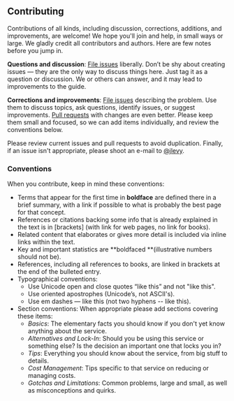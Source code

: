 ## Contributing

Contributions of all kinds, including discussion, corrections, additions, and improvements, are welcome!
We hope you'll join and help, in small ways or large.
We gladly credit all contributors and authors.
Here are few notes before you jump in.

**Questions and discussion**:
[File issues](https://github.com/open-guides/og-aws/issues) liberally. Don’t be shy about creating issues — they are the only way to discuss things here. Just tag it as a question or discussion. We or others can answer, and it may lead to improvements to the guide.

**Corrections and improvements**:
[File issues](https://github.com/open-guides/og-aws/issues) describing the problem.  Use them to discuss topics, ask questions, identify issues, or suggest improvements. [Pull requests](https://github.com/open-guides/og-aws/pulls) with changes are even better. Please keep them small and focused, so we can add items individually, and review the conventions below.

Please review current issues and pull requests to avoid duplication. Finally, if an issue isn't appropriate, please shoot an e-mail to [@jlevy](https://github.com/jlevy).

### Conventions

When you contribute, keep in mind these conventions:

* Terms that appear for the first time in **boldface** are defined there in a brief summary, with a link if possible to what is probably the best page for that concept.
* References or citations backing some info that is already explained in the text is in [brackets] (with link for web pages, no link for books).
* Related content that elaborates or gives more detail is included via inline links within the text.
* Key and important statistics are **boldfaced **(illustrative numbers should not be).
* References, including all references to books, are linked in brackets at the end of the bulleted entry.
* Typographical conventions:
    * Use Unicode open and close quotes “like this” and not "like this".
    * Use oriented apostrophes (Unicode’s, not ASCII's).
    * Use em dashes — like this (not two hyphens -- like this).
* Section conventions: When appropriate please add sections covering these items:
    * *Basics*: The elementary facts you should know if you don't yet know anything about the service.
    * *Alternatives and Lock-In*: Should you be using this service or something else? Is the decision an important one that locks you in?
    * *Tips*: Everything you should know about the service, from big stuff to details.
    * *Cost Management*: Tips specific to that service on reducing or managing costs.
    * *Gotchas and Limitations*: Common problems, large and small, as well as misconceptions and quirks.
